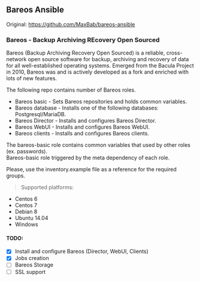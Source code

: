 Bareos Ansible
--------------

Original: https://github.com/MaxBab/bareos-ansible

### Bareos - Backup Archiving REcovery Open Sourced
Bareos (Backup Archiving Recovery Open Sourced) is a reliable, cross-network
open source software for backup, archiving and recovery of data for all
well-established operating systems. Emerged from the Bacula Project in 2010,
Bareos was and is actively developed as a fork and enriched with lots of new features.

The following repo contains number of Bareos roles.
- Bareos basic - Sets Bareos repositories and holds common variables.
- Bareos database - Installs one of the following databases: Postgresql/MariaDB.
- Bareos Director - Installs and configures Bareos Director.
- Bareos WebUI - Installs and configures Bareos WebUI.
- Bareos clients - Installs and configures Bareos clients.

The bareos-basic role contains common variables that used by other roles (ex. passwords).  
Bareos-basic role triggered by the meta dependency of each role.

Please, use the inventory.example file as a reference for the required groups.

>Supported platforms:
- Centos 6
- Centos 7
- Debian 8
- Ubuntu 14.04
- Windows

#### TODO:
- [x] Install and configure Bareos (Director, WebUI, Clients)
- [x] Jobs creation
- [ ] Bareos Storage
- [ ] SSL support
